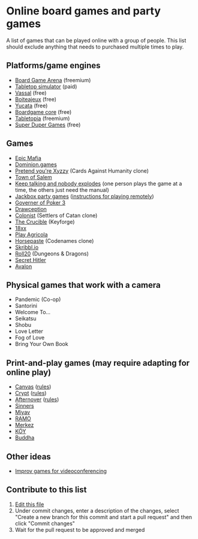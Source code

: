 # Online board games and party games
A list of games that can be played online with a group of people. This list should exclude anything that needs to purchased multiple times to play.

## Platforms/game engines
- [Board Game Arena](https://boardgamearena.com/) (freemium)
- [Tabletop simulator](https://www.tabletopsimulator.com/) (paid)
- [Vassal](http://www.vassalengine.org/) (free)
- [Boiteajeux](http://www.boiteajeux.net/) (free)
- [Yucata](https://www.yucata.de/en) (free)
- [Boardgame core](http://play.boardgamecore.net) (free)
- [Tabletopia](https://tabletopia.com/) (freemium)
- [Super Duper Games](http://superdupergames.org/) (free)

## Games
- [Epic Mafia](https://epicmafia.com/home)
- [Dominion.games](https://dominion.games/)
- [Pretend you're Xyzzy](https://pyx-2.pretendyoure.xyz/zy/game.jsp) (Cards Against Humanity clone)
- [Town of Salem](https://www.blankmediagames.com/)
- [Keep talking and nobody explodes](https://keeptalkinggame.com/) (one person plays the game at a time, the others just need the manual)
- [Jackbox party games](https://jackboxgames.com/) ([instructions for playing remotely](https://jackboxgames.com/how-to-play-jackbox-games-with-friends-and-family-remotely/))
- [Governer of Poker 3](https://www.governorofpoker.com/games/governor-of-poker-3/)
- [Drawception](https://drawception.com/)
- [Colonist](https://colonist.io/) (Settlers of Catan clone)
- [The Crucible](https://thecrucible.online/) (Keyforge)
- [18xx](http://www.rr18xx.com/)
- [Play Agricola](https://playagricola.com/)
- [Horsepaste](https://www.horsepaste.com/) (Codenames clone)
- [Skribbl.io](https://skribbl.io/)
- [Roll20](https://roll20.net/) (Dungeons & Dragons)
- [Secret Hitler](https://secret.ethanl.ee/)
- [Avalon](https://avalon.fun/)


## Physical games that work with a camera
- Pandemic (Co-op)
- Santorini
- Welcome To...
- Seikatsu
- Shobu
- Love Letter
- Fog of Love
- Bring Your Own Book 

## Print-and-play games (may require adapting for online play)
- [Canvas](https://drive.google.com/file/d/1Wrs5ZwI5DGXP2U4-EKrAIPU8gW1Ei7RT/view) ([rules](https://drive.google.com/file/d/1xUKX5SY6WW_5pl3JxmWHIHJ65nRDniaH/view))
- [Crypt](https://drive.google.com/file/d/18HalK6icIftJvSlZ-c8XXx3_4jc6CHsq/view) ([rules](http://roadtoinfamy.com/images/Crypt_rules.pdf))
- [Afternover](https://drive.google.com/file/d/1QNABumIphVEt3e-yi8xtXk_6_XJtkptU/view) ([rules](http://roadtoinfamy.com/images/Afternova_rules.pdf))
- [Sinners](https://boardgamegeek.com/boardgame/269466/sinners)
- [Miyav](https://boardgamegeek.com/boardgame/281119/miyav)
- [RAMO](https://boardgamegeek.com/boardgame/286990/ramo)
- [Merkez](https://boardgamegeek.com/boardgame/281190/merkez)
- [KÖY](https://boardgamegeek.com/boardgame/299687/koy)
- [Buddha](https://boardgamegeek.com/boardgame/297639/buddha)

## Other ideas
- [Improv games for videoconferencing](https://github.com/pamelafox/improvlists/blob/master/collections/Improv-games-for-video-conferencing.md)

## Contribute to this list
1. [Edit this file](https://github.com/MatMoore/online-board-games-and-party-games/edit/master/README.md)
2. Under commit changes, enter a description of the changes, select "Create a new branch for this commit and start a pull request" and then click "Commit changes"
3. Wait for the pull request to be approved and merged
